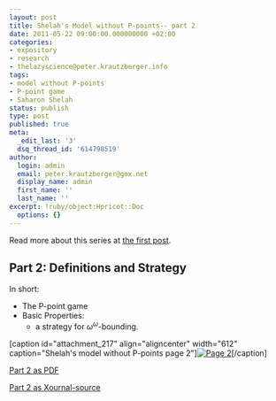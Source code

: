 ```yaml
---
layout: post
title: Shelah's Model without P-points-- part 2
date: 2011-05-22 09:00:00.000000000 +02:00
categories:
- expository
- research
- thelazyscience@peter.krautzberger.info
tags:
- model without P-points
- P-point game
- Saharon Shelah
status: publish
type: post
published: true
meta:
  _edit_last: '3'
  dsq_thread_id: '614798519'
author:
  login: admin
  email: peter.krautzberger@gmx.net
  display_name: admin
  first_name: ''
  last_name: ''
excerpt: !ruby/object:Hpricot::Doc
  options: {}
---
```


Read more about this series at [the first post](http://peter.krautzberger.info/2011/05/Shelah_model_without_P-points).

## Part 2: Definitions and Strategy

In short:

*   The P-point game
*   Basic Properties:
    *   a strategy for $\omega^\omega$-bounding.

[caption id="attachment_217" align="aligncenter" width="612" caption="Shelah's model without P-points page 2"][![Page 2](assets/pg_0002.jpg "pg_0002")](http://boolesrings.org/krautzberger/files/2011/08/pg_0002.jpg)[/caption]

[Part 2 as PDF](http://boolesrings.org/krautzberger/files/2011/08/pg_0002.pdf)

[Part 2 as Xournal-source](/grigorieff-sacks/pg_0002.xoj)